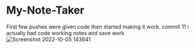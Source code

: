 # My-Note-Taker

First few pushes were given code then started making it work.
commit 11 i actually had code working notes and save work
![Screenshot 2022-10-05 143641](https://user-images.githubusercontent.com/102047814/194137114-fbe94bf6-66ef-4099-9206-b937720c2e4e.png)

